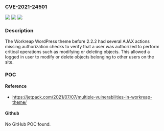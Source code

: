 ### [CVE-2021-24501](https://cve.mitre.org/cgi-bin/cvename.cgi?name=CVE-2021-24501)
![](https://img.shields.io/static/v1?label=Product&message=Workreap&color=blue)
![](https://img.shields.io/static/v1?label=Version&message=2.2.2%3C%202.2.2%20&color=brighgreen)
![](https://img.shields.io/static/v1?label=Vulnerability&message=CWE-862%20Missing%20Authorization&color=brighgreen)

### Description

The Workreap WordPress theme before 2.2.2 had several AJAX actions missing authorization checks to verify that a user was authorized to perform critical operations such as modifying or deleting objects. This allowed a logged in user to modify or delete objects belonging to other users on the site.

### POC

#### Reference
- https://jetpack.com/2021/07/07/multiple-vulnerabilities-in-workreap-theme/

#### Github
No GitHub POC found.

